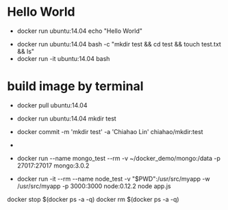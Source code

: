 # Hello World
  * docker run ubuntu:14.04 echo "Hello World"
  <!-- 創建 test 資料夾在根目錄底下，並建立一個 test.txt 檔案且用 ls 秀出  -->
  * docker run ubuntu:14.04 bash -c "mkdir test && cd test && touch test.txt && ls"  
  * docker run -it  ubuntu:14.04 bash

# build image by terminal
  * docker pull ubuntu:14.04
  * docker run ubuntu:14.04 mkdir test
  * docker commit -m 'mkdir test' -a 'Chiahao Lin' <A container ID> chiahao/mkdir:test



*
* docker run --name mongo_test --rm -v ~/docker_demo/mongo:/data -p 27017:27017  mongo:3.0.2
* docker run -it --rm --name node_test -v "$PWD":/usr/src/myapp -w /usr/src/myapp -p 3000:3000 node:0.12.2 node app.js

docker stop $(docker ps -a -q)
docker rm $(docker ps -a -q)
